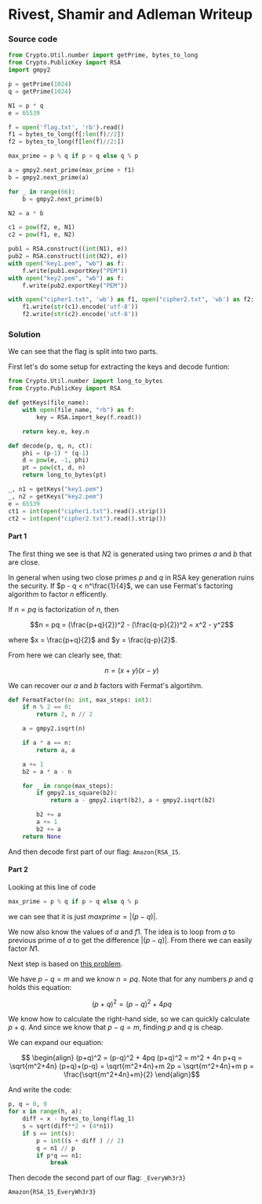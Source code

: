 # Rivest, Shamir and Adleman Writeup

### Source code 

```py
from Crypto.Util.number import getPrime, bytes_to_long
from Crypto.PublicKey import RSA
import gmpy2

p = getPrime(1024)
q = getPrime(1024)

N1 = p * q
e = 65539

f = open('flag.txt', 'rb').read()
f1 = bytes_to_long(f[:len(f)//2])
f2 = bytes_to_long(f[len(f)//2:])

max_prime = p % q if p > q else q % p

a = gmpy2.next_prime(max_prime + f1)
b = gmpy2.next_prime(a)

for _ in range(66):
    b = gmpy2.next_prime(b)

N2 = a * b

c1 = pow(f2, e, N1)
c2 = pow(f1, e, N2)

pub1 = RSA.construct((int(N1), e))
pub2 = RSA.construct((int(N2), e))
with open("key1.pem", "wb") as f:
    f.write(pub1.exportKey("PEM"))
with open("key2.pem", "wb") as f:
    f.write(pub2.exportKey("PEM"))

with open("cipher1.txt", 'wb') as f1, open("cipher2.txt", 'wb') as f2:
    f1.write(str(c1).encode('utf-8'))
    f2.write(str(c2).encode('utf-8'))
```

### Solution
We can see that the flag is split into two parts.

First let's do some setup for extracting the keys and decode funtion:
```py
from Crypto.Util.number import long_to_bytes
from Crypto.PublicKey import RSA

def getKeys(file_name):
    with open(file_name, "rb") as f:
        key = RSA.import_key(f.read())

    return key.e, key.n

def decode(p, q, n, ct):
    phi = (p-1) * (q-1)
    d = pow(e, -1, phi)
    pt = pow(ct, d, n)
    return long_to_bytes(pt)

_, n1 = getKeys("key1.pem")
_, n2 = getKeys("key2.pem")
e = 65539
ct1 = int(open("cipher1.txt").read().strip())
ct2 = int(open("cipher2.txt").read().strip())
```

#### Part 1
The first thing we see is that $N2$ is generated using two primes $a$ and $b$ that are close. 

In general when using two close primes $p$ and $q$ in RSA key generation ruins the security. If $p - q < n^\frac{1}{4}$, we can use Fermat's factoring algorithm to factor $n$ efficently.

If $n = pq$ is factorization of $n$, then

$$n = pq = (\frac{p+q}{2})^2 - (\frac{q-p}{2})^2 = x^2 - y^2$$

where $x = \frac{p+q}{2}$ and $y = \frac{q-p}{2}$.

From here we can clearly see, that:

$$n = (x+y)(x-y)$$

We can recover our $a$ and $b$ factors with Fermat's algortihm.
```py
def FermatFactor(n: int, max_steps: int):
    if n % 2 == 0:
        return 2, n // 2

    a = gmpy2.isqrt(n)

    if a * a == n:
        return a, a

    a += 1
    b2 = a * a - n

    for _ in range(max_steps):
        if gmpy2.is_square(b2):
            return a - gmpy2.isqrt(b2), a + gmpy2.isqrt(b2)

        b2 += a
        a += 1
        b2 += a
    return None
```
And then decode first part of our flag: `Amazon{RSA_15`.

#### Part 2

Looking at this line of code
```py
max_prime = p % q if p > q else q % p
```
we can see that it is just $maxprime = |(p-q)|$.

We now also know the values of $a$ and $f1$. The idea is to loop from $a$ to previous prime of $a$ to get the difference $|(p-q)|$. From there we can easily factor $N1$.

Next step is based on [this problem](https://math.stackexchange.com/questions/335177/twin-prime-pair-helping-to-factor-large-numbers-quicker).

We have $p-q = m$ and we know $n=pq$. Note that for any numbers $p$ and $q$ holds this equation:

$$(p+q)^2 = (p-q)^2 + 4pq$$

We know how to calculate the right-hand side, so we can quickly calculate $p+q$. And since we know that $p-q=m$, finding $p$ and $q$ is cheap.

We can expand our equation:

$$
\begin{align} (p+q)^2 = (p-q)^2 + 4pq
(p+q)^2 = m^2 + 4n
p+q = \sqrt{m^2+4n}
(p+q)+(p-q) = \sqrt{m^2+4n}+m
2p = \sqrt{m^2+4n}+m
p = \frac{\sqrt{m^2+4n}+m}{2}
\end{align}$$

And write the code:
```py
p, q = 0, 0
for x in range(h, a):
    diff = x - bytes_to_long(flag_1)
    s = sqrt(diff**2 + (4*n1))
    if s == int(s):
        p = int((s + diff ) // 2)
        q = n1 // p
        if p*q == n1:
            break
```

Then decode the second part of our flag: `_EveryWh3r3}`

`Amazon{RSA_15_EveryWh3r3}`

